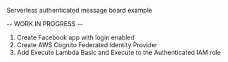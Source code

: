 Serverless authenticated message board example

-- WORK IN PROGRESS -- 

1. Create Facebook app with login enabled
2. Create AWS Cognito Federated Identity Provider
3. Add Execute Lambda Basic and Execute to the Authenticated IAM role

